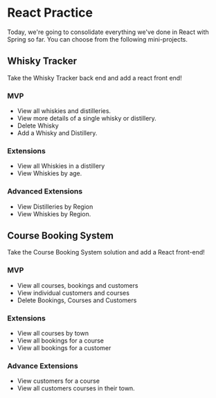 # React Practice

Today, we're going to consolidate everything we've done in React with Spring so far. You can choose from the following mini-projects.

## Whisky Tracker

Take the Whisky Tracker back end and add a react front end!

### MVP

- View all whiskies and distilleries.
- View more details of a single whisky or distillery.
- Delete Whisky
- Add a Whisky and Distillery.

### Extensions

- View all Whiskies in a distillery
- View Whiskies by age.


### Advanced Extensions

- View Distilleries by Region
- View Whiskies by Region.

## Course Booking System

Take the Course Booking System solution and add a React front-end!

### MVP

- View all courses, bookings and customers
- View individual customers and courses
- Delete Bookings, Courses and Customers

### Extensions

- View all courses by town
- View all bookings for a course
- View all bookings for a customer

### Advance Extensions

- View customers for a course
- View all customers courses in their town.
